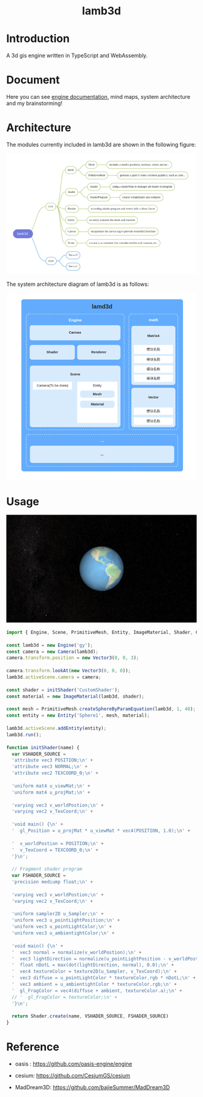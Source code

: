 <!-- PROJECT LOGO -->
<br />
<p align="center">
  <h1 align="center">lamb3d</h1>
</p>

<!-- ABOUT THE PROJECT -->

# Introduction

A 3d gis engine written in TypeScript and WebAssembly.

# Document

Here you can see [engine documentation](https://www.yuque.com/shengaoyang-rl1fl/apm3zh), mind maps, system architecture and my brainstorming!

# Architecture

The modules currently included in lamb3d are shown in the following figure:

![Engine Xmind](./images/lamb3d_xmind.png)

The system architecture diagram of lamb3d is as follows:

![Engine Architecture](./images/lamb3d_systemstruct.png)

# Usage

![Engine Architecture](./images/lamb3d_earth.png)

```js
import { Engine, Scene, PrimitiveMesh, Entity, ImageMaterial, Shader, Camera, Vector3 } from '../dist/index.esm.js';

const lamb3d = new Engine('gy');
const camera = new Camera(lamb3d);
camera.transform.position = new Vector3(0, 0, 3);

camera.transform.lookAt(new Vector3(0, 0, 0));
lamb3d.activeScene.camera = camera;

const shader = initShader('CustomShader');
const material = new ImageMaterial(lamb3d, shader);

const mesh = PrimitiveMesh.createSphereByParamEquation(lamb3d, 1, 40);
const entity = new Entity('Sphere1', mesh, material);

lamb3d.activeScene.addEntity(entity);
lamb3d.run();

function initShader(name) {
  var VSHADER_SOURCE = 
  'attribute vec3 POSITION;\n' + 
  'attribute vec3 NORMAL;\n' +
  'attribute vec2 TEXCOORD_0;\n' +

  'uniform mat4 u_viewMat;\n' + 
  'uniform mat4 u_projMat;\n' + 

  'varying vec3 v_worldPostion;\n' +  
  'varying vec2 v_TexCoord;\n' +

  'void main() {\n' + 
  '  gl_Position = u_projMat * u_viewMat * vec4(POSITION, 1.0);\n' + 

  '  v_worldPostion = POSITION;\n' + 
  '  v_TexCoord = TEXCOORD_0;\n' +
  '}\n';

  // Fragment shader program
  var FSHADER_SOURCE =
  'precision mediump float;\n' + 

  'varying vec3 v_worldPostion;\n' + 
  'varying vec2 v_TexCoord;\n' +

  'uniform sampler2D u_Sampler;\n' + 
  'uniform vec3 u_pointLightPosition;\n' + 
  'uniform vec3 u_pointLightColor;\n' + 
  'uniform vec3 u_ambientightColor;\n' + 

  'void main() {\n' + 
  '  vec3 normal = normalize(v_worldPostion);\n' + 
  '  vec3 lightDirection = normalize(u_pointLightPosition - v_worldPostion);\n' +
  '  float nDotL = max(dot(lightDirection, normal), 0.0);\n' +
  '  vec4 textureColor = texture2D(u_Sampler, v_TexCoord);\n' +
  '  vec3 diffuse = u_pointLightColor * textureColor.rgb * nDotL;\n' +
  '  vec3 ambient = u_ambientightColor * textureColor.rgb;\n' +
  '  gl_FragColor = vec4(diffuse + ambient, textureColor.a);\n' + 
  // '  gl_FragColor = textureColor;\n' + 
  '}\n';

  return Shader.create(name, VSHADER_SOURCE, FSHADER_SOURCE)
}
```

# Reference

- oasis : https://github.com/oasis-engine/engine

- cesium: https://github.com/CesiumGS/cesium

- MadDream3D: https://github.com/bajieSummer/MadDream3D
